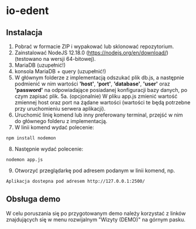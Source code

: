 # io-edent
## Instalacja
1. Pobrać w formacie ZIP i wypakować lub sklonować repozytorium.
2. Zainstalować NodeJS 12.18.0 (https://nodejs.org/en/download/) (testowano na wersji 64-bitowej).
3. MariaDB (uzupełnić!)
4. konsola MariaDB + query (uzupełnić!)
5. W głównym folderze z implementacją odszukać plik db.js, a następnie podmienić w nim wartości **'host'**, **'port'**, **'database'**, **'user'** oraz **'password'** na odpowiadające posiadanej konfiguracji bazy danych, po czym zapisać plik.
5a. (opcjonalnie) W pliku app.js zmienić wartość zmiennej host oraz port na żądane wartości (wartości te będą potrzebne przy uruchomieniu serwera aplikacji).
6. Uruchomić linię komend lub inny preferowany terminal, przejść w nim do głównego folderu z implementacją.
7. W linii komend wydać polecenie:
```
npm install nodemon
```
8. Następnie wydać polecenie:
```
nodemon app.js
```
9. Otworzyć przeglądarkę pod adresem podanym w linii komend, np.
```
Aplikacja dostepna pod adresem http://127.0.0.1:2500/
```

## Obsługa demo
W celu poruszania się po przygotowanym demo należy korzystać z linków znajdujących się w menu rozwijalnym "Wizyty (DEMO)" na górnym pasku.
